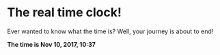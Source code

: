 # The real time clock!

Ever wanted to know what the time is? Well, your journey is about to end!

**The time is Nov 10, 2017, 10:37**